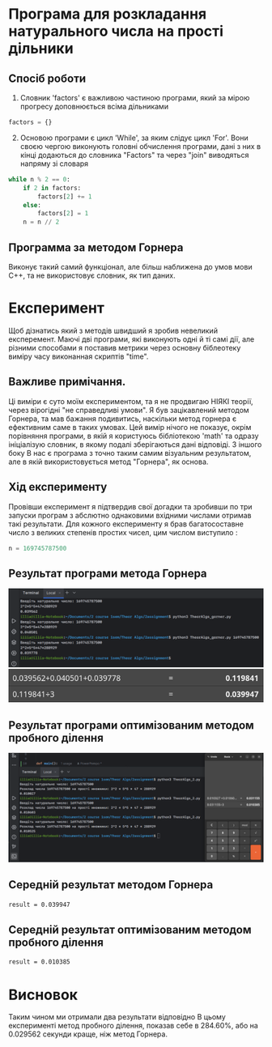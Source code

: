 # Програма для розкладання натурального числа на прості дільники




## Спосіб роботи
1. Словник 'factors' є важливою частиною програми, який за мірою прогресу доповнюється всіма дільниками
```python
factors = {}
```
2. Основою програми є цикл 'While', за яким слідує цикл 'For'. 
Вони своєю чергою виконують головні обчислення програми, дані з них в кінці додаються до словника "Factors" та через "join" виводяться напряму зі словаря
```python
while n % 2 == 0:
    if 2 in factors:
        factors[2] += 1
    else:
        factors[2] = 1
    n = n // 2
```

## Программа за методом Горнера

Виконує такий самий функціонал, але більш наближена до умов мови С++, та не використовує словник, як тип даних.



# Експеримент

Щоб дізнатись який з методів швидший я зробив невеликий експеремент.
Маючі дві програми, які виконують одні й ті самі дії, але різними способами я поставив метрики через основну біблеотеку виміру часу виконанная скриптів "time".

## Важливе примічання.
Ці виміри є суто моїм експериментом, та я не продвигаю НІЯКІ теорії, через вірогідні "не справедливі умови".
Я був зацікавлений методом Горнера, та мав бажання подивитись, наскільки метод горнера є ефективним саме в таких умовах.
Цей вимір нічого не показує, окрім порівняння програми, в якій я користуюсь бібліотекою 'math' та одразу ініціалізую словник, в якому подалі зберігаються дані відповіді.
З іншого боку В нас є програма з точно таким самим візуальним результатом, але в якій використовується метод "Горнера", як основа.


## Хід експерименту 
Провівши експеримент я підтвердив свої догадки та зробивши по три запуски програм з абслютно однаковими вхідними числами отримав такі результати.
Для кожного експерименту я брав багатосоставне число з великих степенів простих чисел, цим числом виступило : 
```python
n = 169745787500
```


## Результат програми метода Горнера
![Вхідні дані](metrics.png)
![розрахунки](calcs.png)


## Результат програми оптимізованим методом пробного ділення
![Метрики](metrici2.png)


## Середній результат методом Горнера 
```bash
result = 0.039947
```

## Середній результат оптимізованим методом пробного ділення
```bash
result = 0.010385
```
# Висновок
Таким чином ми отримали два результати відповідно
В цьому експерименті метод пробного ділення, показав себе в 284.60%, або на 0.029562 секунди краще, ніж метод Горнера. 
